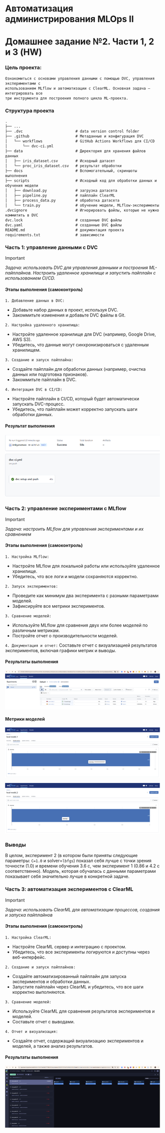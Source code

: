 
# Автоматизация администрирования MLOps II
# Домашнее задание №2. Части 1, 2 и 3 (HW)

### Цель проекта:
```
Ознакомиться с основами управления данными с помощью DVC, управления экспериментами с 
использованием MLflow и автоматизации с ClearML. Основная задача — интегрировать все 
три инструмента для построения полного цикла ML-проекта.
```

### Структура проекта

```
.
├── ...
├── .dvc                        # data version control folder 
├── .github                     # Метаданные и конфигурация DVC 
│   └── workflows               # GitHub Actions Workflows для CI/CD
│       └── dvc-ci.yml      
├── data                        # Директория для хранения файлов данных
│   ├── iris_dataset.csv        # Исходный датасет
│   └── proc_iris_dataset.csv   # результат обработки
├── docs                        # Вспомогательный, скриншоты выполнения
├── scripts                     # Исходный код для обработки данных и обучения модели
│   ├── download.py             # загрузка датасета
│   ├── pipeline.py             # пайплайн ClearML
│   ├── process_data.py         # обработка датасета
│   └── train.py                # обучение модели, MLflow-эксперименты
.dvcignore                      # Игнорировать файлы, которые не нужно коммитить в DVC
dvc.lock                        # созданные DVC файлы
dvc.yaml                        # созданные DVC файлы
README.md                       # документация проекта
requirements.txt                # зависимости
```

### Часть 1: управление данными с DVC

> [!IMPORTANT] 
> *Задача: использовать DVC для управления данными и построения ML-пайплайнов. 
> Настроить удаленное хранилище и запустить пайплайн с использованием CI/CD.*
 

#### Этапы выполнения (самоконтроль)
`1. Добавление данных в DVC:`
- Добавьте набор данных в проект, используя DVC.
- Закоммитьте изменения и добавьте DVC файлы в Git.

`2. Настройка удаленного хранилища:`
- Настройте удаленное хранилище для DVC (например, Google Drive, AWS S3).
- Убедитесь, что данные могут синхронизироваться с удаленным хранилищем.

`3. Создание и запуск пайплайна:`
- Создайте пайплайн для обработки данных (например, очистка данных или подготовка признаков).
- Закоммитьте пайплайн в DVC.

`4. Интеграция DVC в CI/CD:`
- Настройте пайплайн в CI/CD, который будет автоматически запускать DVC-процесс.
- Убедитесь, что пайплайн может корректно запускать шаги обработки данных.

#### Результат выполнения
![Result](./docs/Screenshot_1.png)

### Часть 2: управление экспериментами с MLflow

> [!IMPORTANT] 
> *Задача: настроить MLflow для управления экспериментами и их сравнением*

#### Этапы выполнения (самоконтроль)

`1. Настройка MLflow:`
- Настройте MLflow для локальной работы или используйте удаленное хранилище.
- Убедитесь, что все логи и модели сохраняются корректно.

`2. Запуск экспериментов:`

- Проведите как минимум два эксперимента с разными параметрами моделей.
- Зафиксируйте все метрики экспериментов.

`3. Сравнение моделей:`
- Используйте MLflow для сравнения двух или более моделей по различным метрикам.
- Постройте отчет о производительности моделей.

`4. Документация и отчет:`
Составьте отчет с визуализацией результатов экспериментов, включая графики метрик и выводы.

#### Результаты выполнения
![Result2](./docs/Screenshot_2.png)

#### Метрики моделей
![Result3](./docs/Screenshot_3.png)

![Result4](./docs/Screenshot_4.png)


### Выводы
В целом, эксперимент 2 (в котором были приняты следующие параметры: `C=1.0` и solver=`lbfgs`) показал себя лучше с точки зрения точности (1.0) и времени обучения 3.6 с, чем эксперимент 1 (0.86 и 4.2 с соответственно). Модель, которая обучалась с данными параметрами показывает себя значительно лучше в конкретной задаче.

### Часть 3: автоматизация экспериментов с ClearML

> [!IMPORTANT] 
> *Задача: использовать ClearML для автоматизации процессов, создания и запуска пайплайнов*

#### Этапы выполнения (самоконтроль)

`1. Настройка ClearML:`
- Настройте ClearML сервер и интеграцию с проектом.
- Убедитесь, что все эксперименты логируются и доступны через веб-интерфейс.

`2. Создание и запуск пайплайнов:`
- Создайте автоматизированный пайплайн для запуска экспериментов и обработки данных.
- Запустите пайплайн через ClearML и убедитесь, что все шаги корректно выполняются.

`3. Сравнение моделей:`
- Используйте ClearML для сравнения результатов экспериментов и моделей.
- Составьте отчет с выводами.

`4. Отчет и визуализация:`
- Создайте отчет, содержащий визуализацию экспериментов и моделей, а также анализ результатов.

#### Результаты выполнения
![Result5](./docs/Screenshot_5.png)